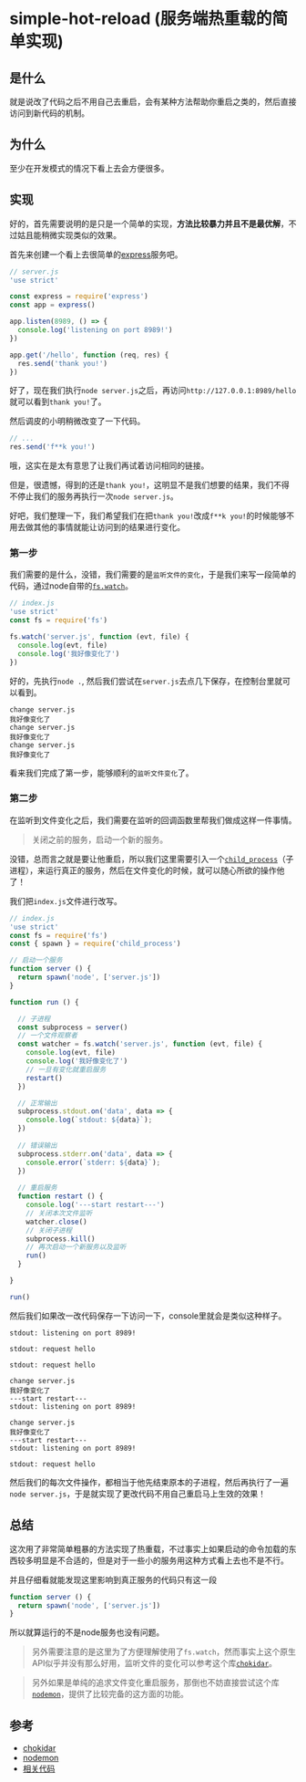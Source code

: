 # simple-hot-reload (服务端热重载的简单实现)

## 是什么

就是说改了代码之后不用自己去重启，会有某种方法帮助你重启之类的，然后直接访问到新代码的机制。

## 为什么

至少在开发模式的情况下看上去会方便很多。

## 实现

好的，首先需要说明的是只是一个简单的实现，**方法比较暴力并且不是最优解**，不过姑且能稍微实现类似的效果。

首先来创建一个看上去很简单的[express](http://expressjs.com/)服务吧。

```js
// server.js
'use strict'

const express = require('express')
const app = express()

app.listen(8989, () => {
  console.log('listening on port 8989!')
})

app.get('/hello', function (req, res) {
  res.send('thank you!')
})
```

好了，现在我们执行`node server.js`之后，再访问`http://127.0.0.1:8989/hello`就可以看到`thank you!`了。

然后调皮的小明稍微改变了一下代码。

```js
// ...
res.send('f**k you!')
```

哦，这实在是太有意思了让我们再试着访问相同的链接。

但是，很遗憾，得到的还是`thank you!`，这明显不是我们想要的结果，我们不得不停止我们的服务再执行一次`node server.js`。

好吧，我们整理一下，我们希望我们在把`thank you!`改成`f**k you!`的时候能够不用去做其他的事情就能让访问到的结果进行变化。

### 第一步

我们需要的是什么，没错，我们需要的是`监听文件的变化`，于是我们来写一段简单的代码，通过node自带的[`fs.watch`](https://nodejs.org/api/fs.html#fs_fs_watch_filename_options_listener)。

```js
// index.js
'use strict'
const fs = require('fs')

fs.watch('server.js', function (evt, file) {
  console.log(evt, file)
  console.log('我好像变化了')
})
```

好的，先执行`node .`, 然后我们尝试在`server.js`去点几下保存，在控制台里就可以看到。

```
change server.js
我好像变化了
change server.js
我好像变化了
change server.js
我好像变化了
```

看来我们完成了第一步，能够顺利的`监听文件变化`了。

### 第二步

在监听到文件变化之后，我们需要在监听的回调函数里帮我们做成这样一件事情。

> 关闭之前的服务，启动一个新的服务。

没错，总而言之就是要让他重启，所以我们这里需要引入一个[`child_process`](https://nodejs.org/api/child_process.html)（子进程），来运行真正的服务，然后在文件变化的时候，就可以随心所欲的操作他了！

我们把`index.js`文件进行改写。

```js
// index.js
'use strict'
const fs = require('fs')
const { spawn } = require('child_process')

// 启动一个服务
function server () {
  return spawn('node', ['server.js'])
}

function run () {

  // 子进程
  const subprocess = server()
  // 一个文件观察者
  const watcher = fs.watch('server.js', function (evt, file) {
    console.log(evt, file)
    console.log('我好像变化了')
    // 一旦有变化就重启服务
    restart()
  })

  // 正常输出
  subprocess.stdout.on('data', data => {
    console.log(`stdout: ${data}`);
  })
  
  // 错误输出
  subprocess.stderr.on('data', data => {
    console.error(`stderr: ${data}`);
  })
  
  // 重启服务
  function restart () {
    console.log('---start restart---')
    // 关闭本次文件监听
    watcher.close()
    // 关闭子进程
    subprocess.kill()
    // 再次启动一个新服务以及监听
    run()
  }

}

run()
```

然后我们如果改一改代码保存一下访问一下，console里就会是类似这种样子。


```
stdout: listening on port 8989!

stdout: request hello

stdout: request hello

change server.js
我好像变化了
---start restart---
stdout: listening on port 8989!

change server.js
我好像变化了
---start restart---
stdout: listening on port 8989!

stdout: request hello
```

然后我们的每次文件操作，都相当于他先结束原本的子进程，然后再执行了一遍`node server.js`，于是就实现了更改代码不用自己重启马上生效的效果！

## 总结

这次用了非常简单粗暴的方法实现了热重载，不过事实上如果启动的命令加载的东西较多明显是不合适的，但是对于一些小的服务用这种方式看上去也不是不行。

并且仔细看就能发现这里影响到真正服务的代码只有这一段

```js
function server () {
  return spawn('node', ['server.js'])
}
```

所以就算运行的不是node服务也没有问题。

> 另外需要注意的是这里为了方便理解使用了`fs.watch`，然而事实上这个原生API似乎并没有那么好用，监听文件的变化可以参考这个库[`chokidar`](https://www.npmjs.com/package/chokidar)。

> 另外如果是单纯的追求文件变化重启服务，那倒也不妨直接尝试这个库[`nodemon`](https://www.npmjs.com/package/nodemon)，提供了比较完备的这方面的功能。

## 参考

- [chokidar](https://www.npmjs.com/package/chokidar)
- [nodemon](https://www.npmjs.com/package/nodemon)
- [相关代码](../../code/Node/simple-hot-reload)

